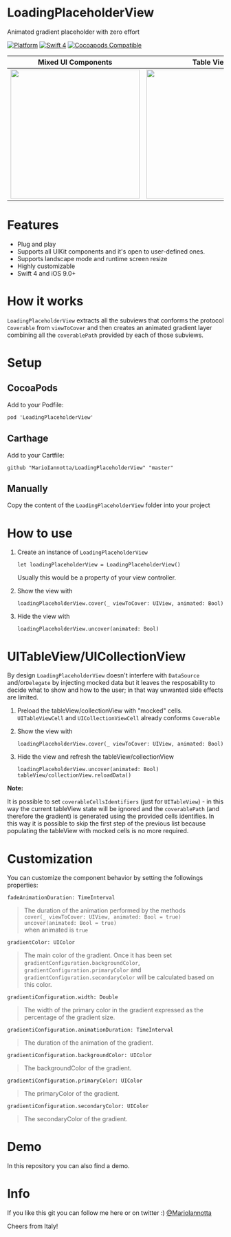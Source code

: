 # LoadingPlaceholderView
Animated gradient placeholder with zero effort

[![Platform](http://img.shields.io/badge/platform-ios-red.svg?style=flat
)](https://developer.apple.com/iphone/index.action)
[![Swift 4](https://img.shields.io/badge/Swift-4-orange.svg?style=flat)](https://developer.apple.com/swift/)
[![Cocoapods Compatible](https://img.shields.io/cocoapods/v/LoadingPlaceholderView.svg)](https://img.shields.io/cocoapods/v/LoadingPlaceholderView.svg)

| Mixed UI Components | Table View | Collection View |
|--|--|--|
|<img src="https://raw.githubusercontent.com/MarioIannotta/LoadingPlaceholderView/master/ReadmeResources/mixedComponents.gif" height="300"/>|<img src="https://github.com/MarioIannotta/LoadingPlaceholderView/raw/master/ReadmeResources/tableView.gif" height="300"/>|<img src="https://raw.githubusercontent.com/MarioIannotta/LoadingPlaceholderView/master/ReadmeResources/collectionView.gif" height="300"/>|

# Features
- Plug and play
- Supports all UIKit components and it's open to user-defined ones. 
- Supports landscape mode and runtime screen resize
- Highly customizable
- Swift 4 and iOS 9.0+

# How it works
`LoadingPlaceholderView` extracts all the subviews that conforms the protocol `Coverable` from `viewToCover` and then creates an animated gradient layer combining all the `coverablePath` provided by each of those subviews.

# Setup

## CocoaPods
Add to your Podfile:

`pod 'LoadingPlaceholderView'`

## Carthage
Add to your Cartfile:

`github "MarioIannotta/LoadingPlaceholderView" "master"`

## Manually

Copy the content of the `LoadingPlaceholderView` folder into your project

# How to use
1. Create an instance of `LoadingPlaceholderView`

    `let loadingPlaceholderView = LoadingPlaceholderView()`
    
    Usually this would be a property of your view controller.
    
2. Show the view with

    `loadingPlaceholderView.cover(_ viewToCover: UIView, animated: Bool)`
    
3. Hide the view with

    `loadingPlaceholderView.uncover(animated: Bool)`
    
# UITableView/UICollectionView

By design `LoadingPlaceholderView` doesn't interfere with `DataSource` and/or`Delegate` by injecting mocked data but it leaves the resposability to decide what to show and how to the user; in that way unwanted side effects are limited.
 
1. Preload the tableView/collectionView with "mocked" cells.
    `UITableViewCell` and `UICollectionViewCell` already conforms `Coverable`

2. Show the view with
    
    `loadingPlaceholderView.cover(_ viewToCover: UIView, animated: Bool)` 
    
3. Hide the view and refresh the tableView/collectionView
    
    `loadingPlaceholderView.uncover(animated: Bool)`
    `tableView/collectionView.reloadData()`

**Note:**

It is possible to set `coverableCellsIdentifiers` (just for `UITableView`) - in this way the current tableView state will be ignored and the `coverablePath` (and therefore the gradient) is generated using the provided cells identifies. In this way it is possible to skip the first step of the previous list because populating the tableView with mocked cells is no more required.
 
# Customization
You can customize the component behavior by setting the followings properties:

`fadeAnimationDuration: TimeInterval`
>The duration of the animation performed by the methods <br/>
>`cover(_ viewToCover: UIView, animated: Bool = true)`<br/>
>`uncover(animated: Bool = true)`<br/>
> when animated is `true`

`gradientColor: UIColor`
>The main color of the gradient.
>Once it has been set `gradientConfiguration.backgroundColor`, `gradientConfiguration.primaryColor` and `gradientConfiguration.secondaryColor` will be calculated based on this color.

`gradientiConfiguration.width: Double`
> The width of the primary color in the gradient expressed as the percentage of the gradient size.

`gradientiConfiguration.animationDuration: TimeInterval`
>The duration of the animation of the gradient.

`gradientiConfiguration.backgroundColor: UIColor`
>The backgroundColor of the gradient.

`gradientiConfiguration.primaryColor: UIColor`
>The primaryColor of the gradient.

`gradientiConfiguration.secondaryColor: UIColor`
>The secondaryColor of the gradient.

# Demo
In this repository you can also find a demo.

# Info
If you like this git you can follow me here or on twitter :) [@MarioIannotta](http://www.twitter.com/marioiannotta)

Cheers from Italy!
